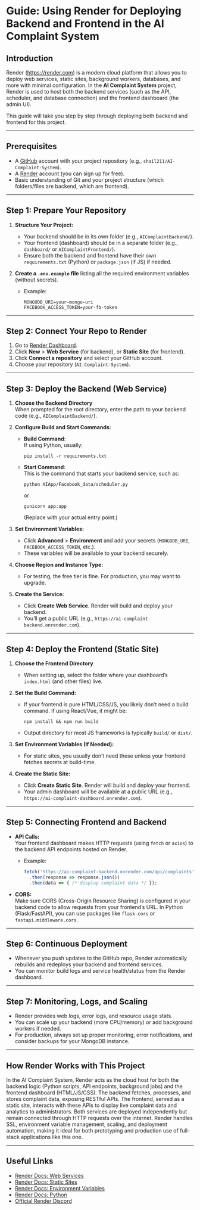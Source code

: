 # Guide: Using Render for Deploying Backend and Frontend in the AI Complaint System

## Introduction

Render (https://render.com) is a modern cloud platform that allows you to deploy web services, static sites, background workers, databases, and more with minimal configuration. In the **AI Complaint System** project, Render is used to host both the backend services (such as the API, scheduler, and database connection) and the frontend dashboard (the admin UI).

This guide will take you step by step through deploying both backend and frontend for this project.

---

## Prerequisites

- A [GitHub](https://github.com/) account with your project repository (e.g., `shail211/AI-Complaint-System`).
- A [Render](https://dashboard.render.com/) account (you can sign up for free).
- Basic understanding of Git and your project structure (which folders/files are backend, which are frontend).

---

## Step 1: Prepare Your Repository

1. **Structure Your Project:**
   - Your backend should be in its own folder (e.g., `AIComplaintBackend/`).
   - Your frontend (dashboard) should be in a separate folder (e.g., `dashboard/` or `AIComplaintFrontend/`).
   - Ensure both the backend and frontend have their own `requirements.txt` (Python) or `package.json` (if JS) if needed.

2. **Create a `.env.example` file** listing all the required environment variables (without secrets).
   - Example:
     ```
     MONGODB_URI=your-mongo-uri
     FACEBOOK_ACCESS_TOKEN=your-fb-token
     ```

---

## Step 2: Connect Your Repo to Render

1. Go to [Render Dashboard](https://dashboard.render.com/).
2. Click **New** > **Web Service** (for backend), or **Static Site** (for frontend).
3. Click **Connect a repository** and select your GitHub account.
4. Choose your repository (`AI-Complaint-System`).

---

## Step 3: Deploy the Backend (Web Service)

1. **Choose the Backend Directory**  
   When prompted for the root directory, enter the path to your backend code (e.g., `AIComplaintBackend/`).

2. **Configure Build and Start Commands:**  
   - **Build Command**:  
     If using Python, usually:
     ```
     pip install -r requirements.txt
     ```
   - **Start Command**:  
     This is the command that starts your backend service, such as:
     ```
     python AIApp/Facebook_data/scheduler.py
     ```
     or
     ```
     gunicorn app:app
     ```
     (Replace with your actual entry point.)

3. **Set Environment Variables:**  
   - Click **Advanced** > **Environment** and add your secrets (`MONGODB_URI`, `FACEBOOK_ACCESS_TOKEN`, etc.).
   - These variables will be available to your backend securely.

4. **Choose Region and Instance Type:**  
   - For testing, the free tier is fine. For production, you may want to upgrade.

5. **Create the Service:**  
   - Click **Create Web Service**. Render will build and deploy your backend.
   - You’ll get a public URL (e.g., `https://ai-complaint-backend.onrender.com`).

---

## Step 4: Deploy the Frontend (Static Site)

1. **Choose the Frontend Directory**  
   - When setting up, select the folder where your dashboard’s `index.html` (and other files) live.

2. **Set the Build Command:**  
   - If your frontend is pure HTML/CSS/JS, you likely don’t need a build command. If using React/Vue, it might be:
     ```
     npm install && npm run build
     ```
   - Output directory for most JS frameworks is typically `build/` or `dist/`.

3. **Set Environment Variables (If Needed):**  
   - For static sites, you usually don’t need these unless your frontend fetches secrets at build-time.

4. **Create the Static Site:**  
   - Click **Create Static Site**. Render will build and deploy your frontend.
   - Your admin dashboard will be available at a public URL (e.g., `https://ai-complaint-dashboard.onrender.com`).

---

## Step 5: Connecting Frontend and Backend

- **API Calls:**  
  Your frontend dashboard makes HTTP requests (using `fetch` or `axios`) to the backend API endpoints hosted on Render.
  - Example:
    ```js
    fetch('https://ai-complaint-backend.onrender.com/api/complaints')
      .then(response => response.json())
      .then(data => { /* display complaint data */ });
    ```

- **CORS:**  
  Make sure CORS (Cross-Origin Resource Sharing) is configured in your backend code to allow requests from your frontend’s URL. In Python (Flask/FastAPI), you can use packages like `flask-cors` or `fastapi.middleware.cors`.

---

## Step 6: Continuous Deployment

- Whenever you push updates to the GitHub repo, Render automatically rebuilds and redeploys your backend and frontend services.
- You can monitor build logs and service health/status from the Render dashboard.

---

## Step 7: Monitoring, Logs, and Scaling

- Render provides web logs, error logs, and resource usage stats.
- You can scale up your backend (more CPU/memory) or add background workers if needed.
- For production, always set up proper monitoring, error notifications, and consider backups for your MongoDB instance.

---

## How Render Works with This Project

In the AI Complaint System, Render acts as the cloud host for both the backend logic (Python scripts, API endpoints, background jobs) and the frontend dashboard (HTML/JS/CSS). The backend fetches, processes, and stores complaint data, exposing RESTful APIs. The frontend, served as a static site, interacts with these APIs to display live complaint data and analytics to administrators. Both services are deployed independently but remain connected through HTTP requests over the internet. Render handles SSL, environment variable management, scaling, and deployment automation, making it ideal for both prototyping and production use of full-stack applications like this one.

---

## Useful Links

- [Render Docs: Web Services](https://render.com/docs/web-services)
- [Render Docs: Static Sites](https://render.com/docs/static-sites)
- [Render Docs: Environment Variables](https://render.com/docs/environment-variables)
- [Render Docs: Python](https://render.com/docs/deploy-python)
- [Official Render Discord](https://render.com/community)
